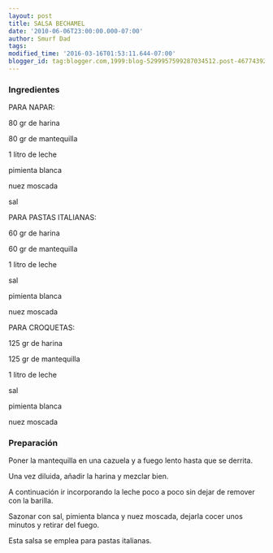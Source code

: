 ```yaml
---
layout: post
title: SALSA BECHAMEL
date: '2010-06-06T23:00:00.000-07:00'
author: Smurf Dad
tags: 
modified_time: '2016-03-16T01:53:11.644-07:00'
blogger_id: tag:blogger.com,1999:blog-5299957599287034512.post-4677439251515569651
---
```


<h3>Ingredientes</h3>

PARA NAPAR:

80 gr de harina

80 gr de mantequilla

1 litro de leche

pimienta blanca

nuez moscada

sal

PARA PASTAS ITALIANAS:

60 gr de harina

60 gr de mantequilla

1 litro de leche

sal

pimienta blanca

nuez moscada

PARA CROQUETAS:

125 gr de harina

125 gr de mantequilla

1 litro de leche

sal

pimienta blanca

nuez moscada

<h3>Preparación</h3>

Poner la mantequilla en una cazuela y a fuego lento hasta que se derrita.

Una vez diluida, añadir la harina y mezclar bien.

A continuación ir incorporando la leche poco a poco sin dejar de remover con la barilla.

Sazonar con sal, pimienta blanca y nuez moscada, dejarla cocer unos minutos y retirar del fuego.

Esta salsa se emplea para pastas italianas.

